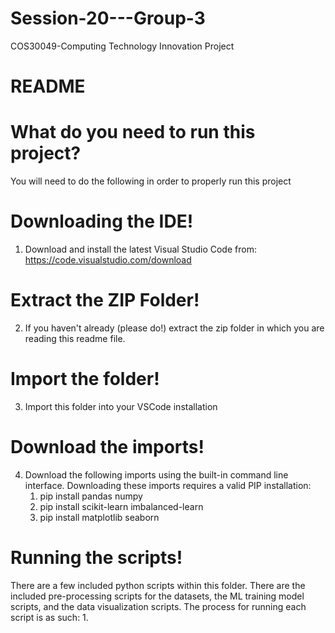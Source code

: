 # Session-20---Group-3
COS30049-Computing Technology Innovation Project

# README

# What do you need to run this project?
You will need to do the following in order to properly run this project

# Downloading the IDE!
1. Download and install the latest Visual Studio Code from:
	https://code.visualstudio.com/download

# Extract the ZIP Folder!
2. If you haven't already (please do!) extract the zip folder in which you are reading this readme file.

# Import the folder!
3. Import this folder into your VSCode installation

# Download the imports!
4. Download the following imports using the built-in command line interface. Downloading these imports requires a valid PIP installation:
	1. pip install pandas numpy 
	2. pip install scikit-learn imbalanced-learn
	3. pip install matplotlib seaborn

# Running the scripts!
   There are a few included python scripts within this folder. There are the included pre-processing scripts for the datasets, the ML training model scripts, and the data visualization scripts. The process for running each script is as such:
   	1. 
